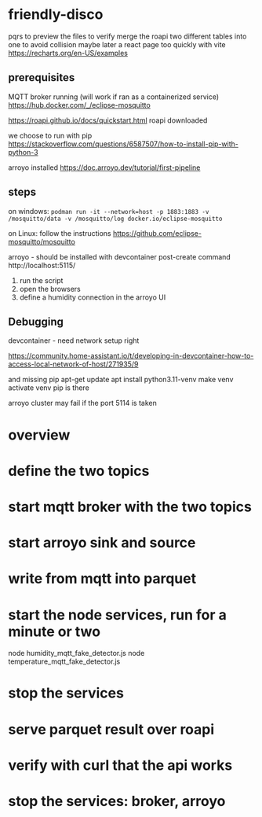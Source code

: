# friendly-disco

pqrs to preview the files to verify
merge the roapi two different tables into one to avoid collision
maybe later a react page too quickly with vite https://recharts.org/en-US/examples


## prerequisites

MQTT broker running (will work if ran as a containerized service)
https://hub.docker.com/_/eclipse-mosquitto

https://roapi.github.io/docs/quickstart.html
roapi downloaded

we choose to run with pip
https://stackoverflow.com/questions/6587507/how-to-install-pip-with-python-3

arroyo installed
https://doc.arroyo.dev/tutorial/first-pipeline

## steps

on windows:
`podman run -it --network=host -p 1883:1883 -v /mosquitto/data -v /mosquitto/log docker.io/eclipse-mosquitto`

on Linux: follow the instructions
https://github.com/eclipse-mosquitto/mosquitto


arroyo - should be installed with devcontainer post-create command
http://localhost:5115/


1. run the script
2. open the browsers
3. define a humidity connection in the arroyo UI


## Debugging

devcontainer - need network setup right

https://community.home-assistant.io/t/developing-in-devcontainer-how-to-access-local-network-of-host/271935/9
    
and missing pip
    apt-get update 
    apt install python3.11-venv
    make venv 
    activate venv
    pip is there


arroyo cluster may fail if the port 5114 is taken

# overview
# define the two topics
# start mqtt broker with the two topics
# start arroyo sink and source
# write from mqtt into parquet
# start the node services, run for a minute or two
node humidity_mqtt_fake_detector.js
node temperature_mqtt_fake_detector.js
# stop the services
# serve parquet result over roapi

# verify with curl that the api works

# stop the services: broker, arroyo

